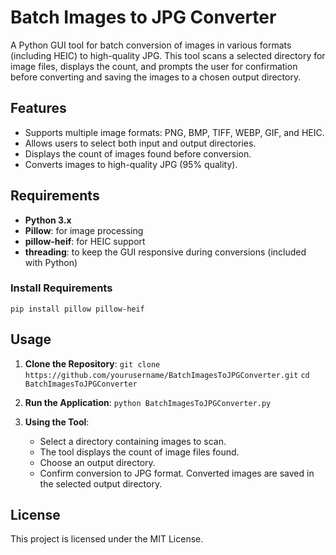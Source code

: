 
# Batch Images to JPG Converter
A Python GUI tool for batch conversion of images in various formats (including HEIC) to high-quality JPG. This tool scans a selected directory for image files, displays the count, and prompts the user for confirmation before converting and saving the images to a chosen output directory.

## Features
- Supports multiple image formats: PNG, BMP, TIFF, WEBP, GIF, and HEIC.
- Allows users to select both input and output directories.
- Displays the count of images found before conversion.
- Converts images to high-quality JPG (95% quality).

## Requirements
- **Python 3.x**
- **Pillow**: for image processing
- **pillow-heif**: for HEIC support
- **threading**: to keep the GUI responsive during conversions (included with Python)

### Install Requirements
``` pip install pillow pillow-heif ```

## Usage
1. **Clone the Repository**:
   ```git clone https://github.com/yourusername/BatchImagesToJPGConverter.git```
   ```cd BatchImagesToJPGConverter```

2. **Run the Application**:
   ```python BatchImagesToJPGConverter.py```

3. **Using the Tool**:
   - Select a directory containing images to scan.
   - The tool displays the count of image files found.
   - Choose an output directory.
   - Confirm conversion to JPG format. Converted images are saved in the selected output directory.

## License
This project is licensed under the MIT License.